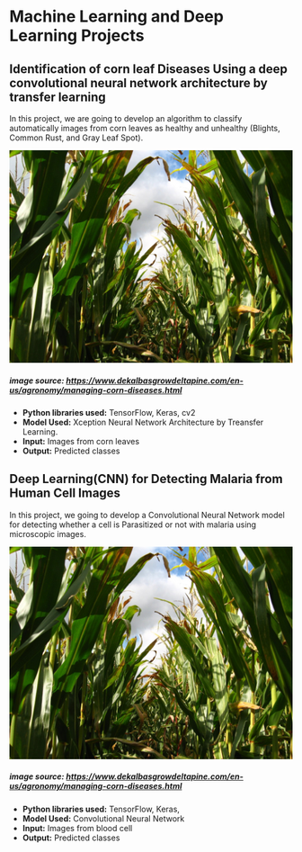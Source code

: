 # Machine Learning and Deep Learning Projects

## Identification of corn leaf Diseases Using a deep convolutional neural network architecture by transfer learning

In this project, we are going to develop an algorithm to classify automatically images from corn leaves as healthy and unhealthy (Blights, Common Rust, and Gray Leaf Spot).

![alt text](https://github.com/Luissalazarsalinas/Machine_Learning_Projects/blob/master/Img/Corn%20leaf%20diseases.jpg)
##### image source: https://www.dekalbasgrowdeltapine.com/en-us/agronomy/managing-corn-diseases.html

* **Python libraries used:** TensorFlow, Keras, cv2
* **Model Used:** Xception Neural Network Architecture by Treansfer Learning.
* **Input:** Images from corn leaves
* **Output:** Predicted classes

## Deep Learning(CNN) for Detecting Malaria from Human Cell Images

In this project, we going to develop a Convolutional Neural Network model for detecting whether a cell is Parasitized or not with malaria using microscopic images.

![alt text](https://github.com/Luissalazarsalinas/Machine_Learning_Projects/blob/master/Img/Corn%20leaf%20diseases.jpg)
##### image source: https://www.dekalbasgrowdeltapine.com/en-us/agronomy/managing-corn-diseases.html

* **Python libraries used:** TensorFlow, Keras, 
* **Model Used:** Convolutional Neural Network
* **Input:** Images from blood cell
* **Output:** Predicted classes
